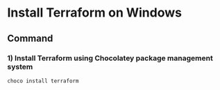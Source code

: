 # Install Terraform on Windows

## Command

### 1) Install Terraform using Chocolatey package management system

    choco install terraform

    
